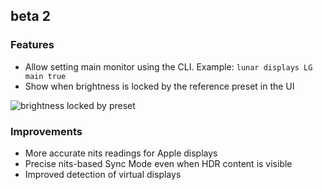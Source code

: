 ## beta 2

### Features

- Allow setting main monitor using the CLI. Example: `lunar displays LG main true`
- Show when brightness is locked by the reference preset in the UI

![brightness locked by preset](https://files.lunar.fyi/brightness-locked-by-preset.png)

### Improvements

- More accurate nits readings for Apple displays
- Precise nits-based Sync Mode even when HDR content is visible
- Improved detection of virtual displays
